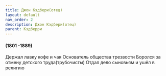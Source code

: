 ```yaml
---
title: Джон Кэдбери(отец)
layout: default
nav_order: 2
description: Джон Кэдбери(отец)
parent: Кэдберри
---
```


#### (1801 -1889)
Держал лавку кофе и чая
Основатель общества трезвости
Боролся за отмену детского труда(трубочисты)
Отдал дело сыновьям и ушёл в религию
